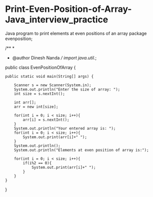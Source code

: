 # Print-Even-Position-of-Array-Java_interview_practice
Java program to print elements at even positions of an array
package evenposition;

/**
 *
 * @author Dinesh Nanda
 */
import java.util.*;

public class EvenPositionOfArray {

    public static void main(String[] args) {
        
        Scanner s = new Scanner(System.in);
        System.out.println("Enter the size of array: ");
        int size = s.nextInt();
        
        int arr[];
        arr = new int[size];
        
        for(int i = 0; i < size; i++){
            arr[i] = s.nextInt();
        }
        System.out.println("Your entered array is: ");
        for(int i = 0; i < size; i++){
            System.out.print(arr[i]+" ");
        }
        System.out.println();
        System.out.println("Elements at even position of array is:");
        
        for(int i = 0; i < size; i++){
            if(i%2 == 0){
                System.out.print(arr[i]+" ");           
            }
        }
    }
}

